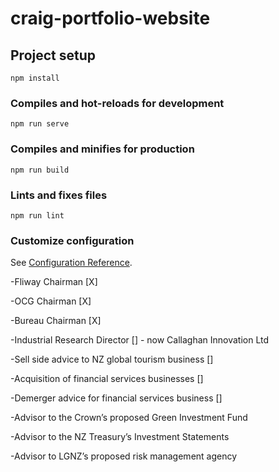 # craig-portfolio-website

## Project setup
```
npm install
```

### Compiles and hot-reloads for development
```
npm run serve
```

### Compiles and minifies for production
```
npm run build
```

### Lints and fixes files
```
npm run lint
```

### Customize configuration
See [Configuration Reference](https://cli.vuejs.org/config/).

-Fliway Chairman [X]

-OCG Chairman [X]

-Bureau Chairman [X]

-Industrial Research Director [] - now Callaghan Innovation Ltd

-Sell side advice to NZ global tourism business []

-Acquisition of financial services businesses []

-Demerger advice for financial services business []

-Advisor to the Crown’s proposed Green Investment Fund

-Advisor to the NZ Treasury’s Investment Statements

-Advisor to LGNZ’s proposed risk management agency
